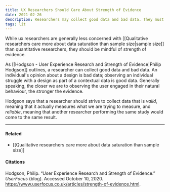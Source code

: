 ```yaml
---
title: UX Researchers Should Care About Strength of Evidence
date: 2021-02-26
description: Researchers may collect good data and bad data. They must be mindful that data is both valid and reliable. 
tags: lit
---
```


While ux researchers are generally less concerned with [[Qualitative researchers care more about data saturation than sample size|sample size]] than quantitative researchers, they should be mindful of strength of evidence. 

As [[Hodgson - User Experience Research and Strength of Evidence|Philip Hodgson]] outlines, a researcher can collect good data and bad data. An individual's opinion about a design is bad data; observing an individual struggle with a design as part of a contextual data is good data. Generally speaking, the closer we are to observing the user engaged in their natural behaviour, the stronger the evidence.

Hodgson says that a researcher should strive to collect data that is *valid*, meaning that it actually measures what we are trying to measure, and *reliable*, meaning that another researcher performing the same study would come to the same result. 


---
#### Related
- [[Qualitative researchers care more about data saturation than sample size]]

#### Citations
Hodgson, Philip. “User Experience Research and Strength of Evidence.” *UserFocus* (blog). Accessed October 10, 2020. https://www.userfocus.co.uk/articles/strength-of-evidence.html.
